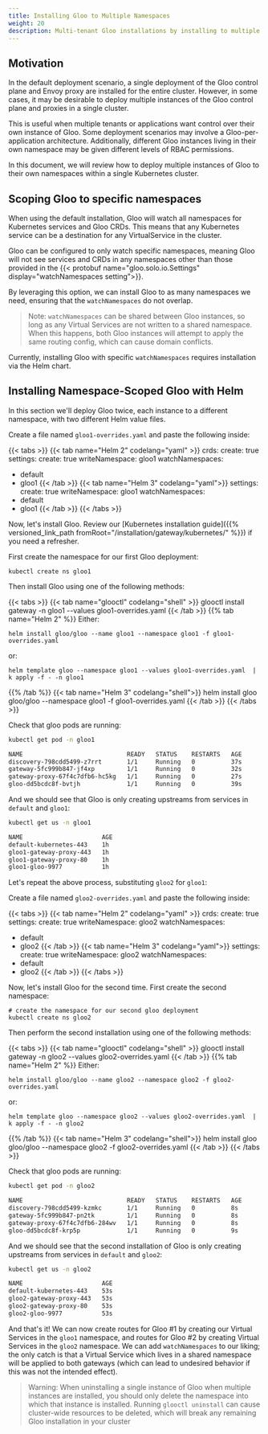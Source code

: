 ```yaml
---
title: Installing Gloo to Multiple Namespaces
weight: 20
description: Multi-tenant Gloo installations by installing to multiple namespaces
---
```


## Motivation


In the default deployment scenario, a single deployment of the Gloo control plane and Envoy proxy are installed for the entire cluster. However, in some cases, it may be desirable to deploy multiple instances of the Gloo control plane and proxies in a single cluster.

This is useful when multiple tenants or applications want control over their own instance of Gloo. Some deployment scenarios may involve a Gloo-per-application architecture. Additionally, different Gloo instances living in their own namespace may be given different levels of RBAC permissions.

In this document, we will review how to deploy multiple instances of Gloo to their own namespaces within a single Kubernetes cluster. 

## Scoping Gloo to specific namespaces

When using the default installation, Gloo will watch all namespaces for Kubernetes services and Gloo CRDs. This means that any Kubernetes service can be a destination for any VirtualService in the cluster.

Gloo can be configured to only watch specific namespaces, meaning Gloo will not see services and CRDs in any namespaces other than those provided in the {{< protobuf name="gloo.solo.io.Settings" display="watchNamespaces setting">}}.

By leveraging this option, we can install Gloo to as many namespaces we need, ensuring that the `watchNamespaces` do not overlap.

> Note: `watchNamespaces` can be shared between Gloo instances, so long as any Virtual Services are not written to a shared namespace. When this happens, both Gloo instances will attempt to apply the same routing config, which can cause domain conflicts.

Currently, installing Gloo with specific `watchNamespaces` requires installation via the Helm chart.

## Installing Namespace-Scoped Gloo with Helm

In this section we'll deploy Gloo twice, each instance to a different namespace, with two different Helm value files.

Create a file named `gloo1-overrides.yaml` and paste the following inside:

{{< tabs >}}
{{< tab name="Helm 2" codelang="yaml" >}}
crds:
  create: true
settings:
  create: true
  writeNamespace: gloo1
  watchNamespaces:
  - default
  - gloo1
{{< /tab >}}
{{< tab name="Helm 3" codelang="yaml">}}
settings:
  create: true
  writeNamespace: gloo1
  watchNamespaces:
  - default
  - gloo1
{{< /tab >}}
{{< /tabs >}}

Now, let's install Gloo. Review our [Kubernetes installation guide]({{% versioned_link_path fromRoot="/installation/gateway/kubernetes/" %}})
if you need a refresher.

First create the namespace for our first Gloo deployment:

```shell script
kubectl create ns gloo1
```

Then install Gloo using one of the following methods:

{{< tabs >}}
{{< tab name="glooctl" codelang="shell" >}}
glooctl install gateway -n gloo1 --values gloo1-overrides.yaml
{{< /tab >}}
{{% tab name="Helm 2" %}}
Either:

```shell script
helm install gloo/gloo --name gloo1 --namespace gloo1 -f gloo1-overrides.yaml
```

or:

```shell script
helm template gloo --namespace gloo1 --values gloo1-overrides.yaml  | k apply -f - -n gloo1
```
{{% /tab %}}
{{< tab name="Helm 3" codelang="shell">}}
helm install gloo gloo/gloo --namespace gloo1 -f gloo1-overrides.yaml
{{< /tab >}}
{{< /tabs >}}

Check that gloo pods are running: 

```bash
kubectl get pod -n gloo1
```

```bash
NAME                             READY   STATUS    RESTARTS   AGE
discovery-798cdd5499-z7rrt       1/1     Running   0          37s
gateway-5fc999b847-jf4xp         1/1     Running   0          32s
gateway-proxy-67f4c7dfb6-hc5kg   1/1     Running   0          27s
gloo-dd5bcdc8f-bvtjh             1/1     Running   0          39s
```

And we should see that Gloo is only creating upstreams from services in `default` and `gloo1`:

```bash
kubectl get us -n gloo1                                              
```

```bash
NAME                      AGE
default-kubernetes-443    1h
gloo1-gateway-proxy-443   1h
gloo1-gateway-proxy-80    1h
gloo1-gloo-9977           1h
```

Let's repeat the above process, substituting `gloo2` for `gloo1`:

Create a file named `gloo2-overrides.yaml` and paste the following inside:

{{< tabs >}}
{{< tab name="Helm 2" codelang="yaml" >}}
crds:
  create: true
settings:
  create: true
  writeNamespace: gloo2
  watchNamespaces:
  - default
  - gloo2
{{< /tab >}}
{{< tab name="Helm 3" codelang="yaml">}}
settings:
  create: true
  writeNamespace: gloo2
  watchNamespaces:
  - default
  - gloo2
{{< /tab >}}
{{< /tabs >}}

Now, let's install Gloo for the second time. First create the second namespace:

```shell script
# create the namespace for our second gloo deployment
kubectl create ns gloo2
```

Then perform the second installation using one of the following methods:

{{< tabs >}}
{{< tab name="glooctl" codelang="shell" >}}
glooctl install gateway -n gloo2 --values gloo2-overrides.yaml
{{< /tab >}}
{{% tab name="Helm 2" %}}
Either:

```shell script
helm install gloo/gloo --name gloo2 --namespace gloo2 -f gloo2-overrides.yaml
```

or:

```shell script
helm template gloo --namespace gloo2 --values gloo2-overrides.yaml  | k apply -f - -n gloo2
```
{{% /tab %}}
{{< tab name="Helm 3" codelang="shell">}}
helm install gloo gloo/gloo --namespace gloo2 -f gloo2-overrides.yaml
{{< /tab >}}
{{< /tabs >}}

Check that gloo pods are running: 

```bash
kubectl get pod -n gloo2
```

```bash
NAME                             READY   STATUS    RESTARTS   AGE
discovery-798cdd5499-kzmkc       1/1     Running   0          8s
gateway-5fc999b847-pn2tk         1/1     Running   0          8s
gateway-proxy-67f4c7dfb6-284wv   1/1     Running   0          8s
gloo-dd5bcdc8f-krp5p             1/1     Running   0          9s
```

And we should see that the second installation of Gloo is only creating upstreams from services in `default` and `gloo2`:

```bash
kubectl get us -n gloo2
```

```bash
NAME                      AGE
default-kubernetes-443    53s
gloo2-gateway-proxy-443   53s
gloo2-gateway-proxy-80    53s
gloo2-gloo-9977           53s
```

And that's it! We can now create routes for Gloo #1 by creating our Virtual Services in the `gloo1` namespace, and routes for Gloo #2 by creating Virtual Services in the `gloo2` namespace. We can add `watchNamespaces` to our liking; the only catch is that a Virtual Service which lives in a shared namespace will be applied to both gateways (which can lead to undesired behavior if this was not the intended effect).

> Warning: When uninstalling a single instance of Gloo when multiple instances are installed, you should only delete the namespace into which that instance is installed. Running `glooctl uninstall` can cause cluster-wide resources to be deleted, which will break any remaining Gloo installation in your cluster
